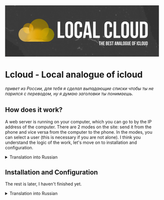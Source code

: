 ![alt text](https://raw.githubusercontent.com/yarchefis/Lcloud/main/56C49BB9-FA9B-47EF-B54D-CE3C1E7FC37B.jpeg?raw=true)
# Lcloud - Local analogue of icloud
###### привет из России, для тебя я сделал выпадающие списки чтобы ты не парился с переводом, ну я думаю заголовки ты понимаешь.
## How does it work?

A web server is running on your computer, which you can go to by the IP address of the computer. There are 2 modes on the site: send it from the phone and vice versa from the computer to the phone. In the modes, you can select a user (this is necessary if you are not alone). I think you understand the logic of the work, let's move on to installation and configuration.
<details>
<summary>
Translation into Russian</summary>
<br>
На вашем компьютере запущен веб-сервер, на который вы можете перейти по IP-адресу компьютера. На сайте есть 2 режима: отправить его с телефона и наоборот с компьютера на телефон. В режимах вы можете выбрать пользователя (это необходимо, если вы не один). Думаю, вы понимаете логику работы, давайте перейдем к установке и настройке.
</details>

## Installation and Configuration
The rest is later, I haven't finished yet.
<details>
<summary>
Translation into Russian</summary>
<br>
Остальное позже, я еще не закончил.
</details>